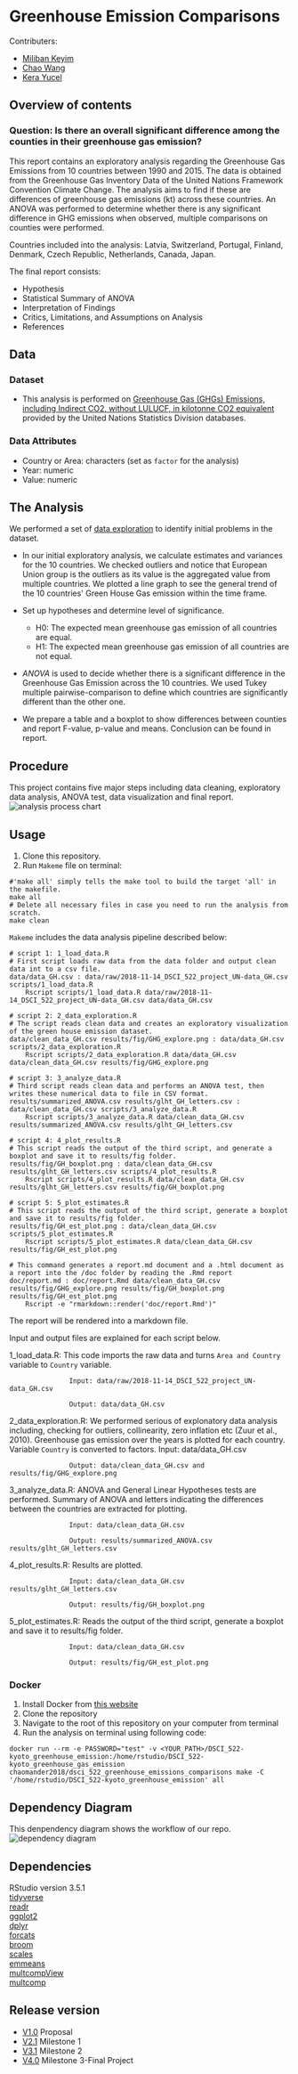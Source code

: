 # Greenhouse Emission Comparisons

Contributers:
- [Miliban Keyim](https://github.com/mkeyim)
- [Chao Wang](https://github.com/chaomander2018)
- [Kera Yucel](https://github.com/K3ra-y)  

## Overview of contents

### Question: Is there an overall significant difference among the counties in their greenhouse gas emission?

This report contains an exploratory analysis regarding the Greenhouse Gas Emissions from 10 countries between 1990 and 2015. The data is obtained from the Greenhouse Gas Inventory Data of the United Nations Framework Convention Climate Change. The analysis aims to find if these are differences of greenhouse gas emissions (kt) across these countries. An ANOVA was performed to determine whether there is any significant difference in GHG emissions when observed, multiple comparisons on counties were performed.

Countries included into the analysis: Latvia, Switzerland, Portugal, Finland, Denmark, Czech Republic, Netherlands, Canada, Japan.

The final report consists:
- Hypothesis
- Statistical Summary of ANOVA
- Interpretation of Findings
- Critics, Limitations, and Assumptions on Analysis
- References

## Data

### Dataset
- This analysis is performed on [Greenhouse Gas (GHGs) Emissions, including Indirect CO2, without LULUCF, in kilotonne CO2 equivalent](http://data.un.org/Data.aspx?d=GHG&f=seriesID%3aGH2) provided by the United Nations Statistics Division databases.


### Data Attributes
- Country or Area: characters (set as `factor` for the analysis)
- Year: numeric
- Value: numeric



## The Analysis
We performed a set of [data exploration](https://besjournals.onlinelibrary.wiley.com/doi/full/10.1111/j.2041-210X.2009.00001.x) to identify initial problems in the dataset.

- In our initial exploratory analysis, we calculate estimates and variances for the 10 countries. We checked outliers and notice that European Union group is the outliers as its value is the aggregated value from multiple countries. We plotted a line graph to see the general trend of the 10 countries' Green House Gas emission within the time frame.

- Set up hypotheses and determine level of significance.  

  * H0: The expected mean greenhouse gas emission of all countries are equal.
  * H1: The expected mean greenhouse gas emission of all countries are not equal.

- *ANOVA* is used to decide whether there is a significant difference in the Greenhouse Gas Emission across the 10 countries. We used Tukey multiple pairwise-comparison to define which countries are significantly different than the other one.

- We prepare a table and a boxplot to show differences between counties and report F-value, p-value and means. Conclusion can be found in report.


## Procedure

This project contains five major steps including data cleaning, exploratory data analysis, ANOVA test, data visualization and final report.
![analysis process chart](data/procedure.png)

## Usage

1. Clone this repository.
2. Run `Makeme` file on terminal:
```
#'make all' simply tells the make tool to build the target 'all' in the makefile.
make all
# Delete all necessary files in case you need to run the analysis from scratch.
make clean
```

`Makeme` includes the data analysis pipeline described below:

```
# script 1: 1_load_data.R 
# First script loads raw data from the data folder and output clean data int to a csv file.
data/data_GH.csv : data/raw/2018-11-14_DSCI_522_project_UN-data_GH.csv scripts/1_load_data.R
	Rscript scripts/1_load_data.R data/raw/2018-11-14_DSCI_522_project_UN-data_GH.csv data/data_GH.csv

# script 2: 2_data_exploration.R
# The script reads clean data and creates an exploratory visualization of the green house emission dataset.
data/clean_data_GH.csv results/fig/GHG_explore.png : data/data_GH.csv scripts/2_data_exploration.R
	Rscript scripts/2_data_exploration.R data/data_GH.csv data/clean_data_GH.csv results/fig/GHG_explore.png

# script 3: 3_analyze_data.R
# Third script reads clean data and performs an ANOVA test, then writes these numerical data to file in CSV format. 
results/summarized_ANOVA.csv results/glht_GH_letters.csv : data/clean_data_GH.csv scripts/3_analyze_data.R
	Rscript scripts/3_analyze_data.R data/clean_data_GH.csv results/summarized_ANOVA.csv results/glht_GH_letters.csv

# script 4: 4_plot_results.R
# This script reads the output of the third script, and generate a boxplot and save it to results/fig folder. 
results/fig/GH_boxplot.png : data/clean_data_GH.csv results/glht_GH_letters.csv scripts/4_plot_results.R
	Rscript scripts/4_plot_results.R data/clean_data_GH.csv results/glht_GH_letters.csv results/fig/GH_boxplot.png

# script 5: 5_plot_estimates.R
# This script reads the output of the third script, generate a boxplot and save it to results/fig folder. 
results/fig/GH_est_plot.png : data/clean_data_GH.csv scripts/5_plot_estimates.R
	Rscript scripts/5_plot_estimates.R data/clean_data_GH.csv results/fig/GH_est_plot.png

# This command generates a report.md document and a .html document as a report into the /doc folder by reading the .Rmd report
doc/report.md : doc/report.Rmd data/clean_data_GH.csv results/fig/GHG_explore.png results/fig/GH_boxplot.png results/fig/GH_est_plot.png
	Rscript -e "rmarkdown::render('doc/report.Rmd')"
 ```
The report will be rendered into a markdown file.

Input and output files are explained for each script below. 

 1_load_data.R: This code imports the raw data and turns `Area and Country` variable to `Country` variable.

                   Input: data/raw/2018-11-14_DSCI_522_project_UN-data_GH.csv
		   
                   Output: data/data_GH.csv
		   
 2_data_exploration.R: We performed serious of explonatory data analysis including, checking for outliers, collinearity, zero inflation etc (Zuur et al., 2010). Greenhouse gas emission over the years is plotted for each country. Variable `Country` is converted to factors.
                   Input: data/data_GH.csv 
		   
                   Output: data/clean_data_GH.csv and results/fig/GHG_explore.png
		   
 3_analyze_data.R: ANOVA and General Linear Hypotheses tests are performed. Summary of ANOVA and letters indicating the differences between the countries are extracted for plotting.

                   Input: data/clean_data_GH.csv
		   
                   Output: results/summarized_ANOVA.csv results/glht_GH_letters.csv
		   
 4_plot_results.R: Results are plotted.

                   Input: data/clean_data_GH.csv results/glht_GH_letters.csv
		   
                   Output: results/fig/GH_boxplot.png
		   
 5_plot_estimates.R: Reads the output of the third script, generate a boxplot and save it to results/fig folder.

                   Input: data/clean_data_GH.csv
		   
                   Output: results/fig/GH_est_plot.png

### Docker
1. Install Docker from [this website](https://www.docker.com/get-started)
2. Clone the repository
3. Navigate to the root of this repository on your computer from terminal
4. Run the analysis on terminal using following code:
```
docker run --rm -e PASSWORD="test" -v <YOUR_PATH>/DSCI_522-kyoto_greenhouse_emission:/home/rstudio/DSCI_522-kyoto_greenhouse_gas_emission  chaomander2018/dsci_522_greenhouse_emissions_comparisons make -C '/home/rstudio/DSCI_522-kyoto_greenhouse_emission' all
```


## Dependency Diagram

This denpendency diagram shows the workflow of our repo.
![dependency diagram](Makefile.png)
## Dependencies

RStudio version 3.5.1  
[tidyverse](https://github.com/tidyverse)  
[readr](https://github.com/tidyverse/readr)  
[ggplot2](https://github.com/tidyverse/ggplot2)  
[dplyr](https://github.com/tidyverse/dpylr)  
[forcats](https://github.com/tidyverse/forcats)    
[broom](https://github.com/tidymodels/broom)  
[scales](https://github.com/r-lib/scales)  
[emmeans](https://github.com/rvlenth/emmeans)  
[multcompView](https://cran.r-project.org/web/packages/multcompView/index.html)  
[multcomp](https://cran.r-project.org/web/packages/multcomp/index.html)  


## Release version
 - [V1.0](https://github.com/UBC-MDS/DSCI_522_greenhouse_emissions_comparisons/releases/tag/v1.0) Proposal
 - [V2.1](https://github.com/UBC-MDS/DSCI_522_greenhouse_emissions_comparisons/releases/tag/V2.1) Milestone 1
 - [V3.1](https://github.com/UBC-MDS/DSCI_522_greenhouse_emissions_comparisons/releases/tag/v3.1) Milestone 2
 - [V4.0]() Milestone 3-Final Project

